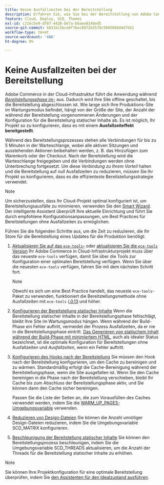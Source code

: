 ```yaml
---
title: Keine Ausfallzeiten bei der Bereitstellung
description: Erfahren Sie, wie Sie bei der Bereitstellung von Adobe Commerce in Cloud-Infrastrukturprojekten die Ausfallzeiten insgesamt reduzieren können.
feature: Cloud, Deploy, SCD, Themes
exl-id: c216c5e9-d787-4428-b67a-b6aee814ded5
source-git-commit: b831bc5bce0f76ec8972b3578c500508dd4d7d41
workflow-type: tm+mt
source-wordcount: '486'
ht-degree: 0%

---
```


# Keine Ausfallzeiten bei der Bereitstellung

Adobe Commerce in der Cloud-Infrastruktur führt die Anwendung während [_Bereitstellungsphase im_-](https://experienceleague.adobe.com/docs/commerce-operations/configuration-guide/setup/application-modes.html#production-mode) aus. Dadurch wird Ihre Site offline geschaltet, bis die Bereitstellung abgeschlossen ist. Wie lange sich Ihre Produktions-Site im Wartungsmodus befindet, hängt von der Größe der Site, der Anzahl der während der Bereitstellung vorgenommenen Änderungen und der Konfiguration für die Bereitstellung statischer Inhalte ab. Es ist möglich, Ihr Projekt so zu konfigurieren, dass es mit einem **Ausfallzeiteffekt bereitgestellt**.

Während des Bereitstellungsprozesses stehen alle Verbindungen für bis zu 5 Minuten in der Warteschlange, wobei alle aktiven Sitzungen und ausstehenden Aktionen beibehalten werden, z. B. das Hinzufügen zum Warenkorb oder der Checkout. Nach der Bereitstellung wird die Warteschlange freigegeben und die Verbindungen werden ohne Unterbrechung fortgesetzt. Um diese _Verbindung zu Ihrem Vorteil_ halten und die Bereitstellung auf _null_ Ausfallzeiten zu reduzieren, müssen Sie Ihr Projekt so konfigurieren, dass es die effizienteste Bereitstellungsstrategie verwendet.

>[!NOTE]
>
>Um sicherzustellen, dass Ihr Cloud-Projekt optimal konfiguriert ist, um Bereitstellungsausfälle zu minimieren, verwenden Sie den [Smart Wizard](smart-wizards.md). Der intelligente Assistent überprüft Ihre aktuelle Einrichtung und führt Sie durch empfohlene Konfigurationsanpassungen, um Best Practices für Bereitstellungen ohne Ausfallzeiten zu ermöglichen.

Führen Sie die folgenden Schritte aus, um die Zeit zu reduzieren, die Ihr Store für die Bereitstellung eines Updates für die Produktion benötigt:

1. [Aktualisieren Sie auf das `ece-tools`-](../dev-tools/install-package.md) oder [aktualisieren Sie die `ece-tools` Version](../dev-tools/update-package.md)
Ihr Adobe Commerce in Cloud-Infrastrukturprojekt muss über das neueste `ece-tools` verfügen, damit Sie über die Tools zur Konfiguration einer optimalen Bereitstellung verfügen. Wenn Sie über die neuesten `ece-tools` verfügen, fahren Sie mit dem nächsten Schritt fort.

   >[!NOTE]
   >
   >Obwohl es sich um eine Best Practice handelt, das neueste `ece-tools`-Paket zu verwenden, funktioniert die Bereitstellungsmethode ohne Ausfallzeiten mit `ece-tools` ([.0.13](../release-notes/cloud-release-archive.md#v2002013) und höher.

1. [Konfigurieren der Bereitstellung statischer Inhalte](static-content.md)
Wenn die Bereitstellung statischer Inhalte in der Bereitstellungsphase fehlschlägt, bleibt Ihre Site im Wartungsmodus hängen. Wenn während der Build-Phase ein Fehler auftritt, vermeidet der Prozess Ausfallzeiten, da er nie in die Bereitstellungsphase eintritt. [Das Generieren von statischem Inhalt während der Build-Phase mit minimiertem HTML](static-content.md#setting-the-scd-on-build), auch als idealer Status bezeichnet, ist die optimale Konfiguration für Bereitstellungen ohne Ausfallzeiten und _Ausfallzeiten_, wenn ein Fehler auftritt.

1. [Konfigurieren des Hooks nach der Bereitstellung](../application/hooks-property.md)
Sie müssen den Hook nach der Bereitstellung konfigurieren, um den Cache zu bereinigen und zu wärmen. Standardmäßig erfolgt die Cache-Bereinigung während der Bereitstellungsphase, wenn die Site ausgefallen ist. Wenn Sie den Cache bereinigen in die Phase nach der Bereitstellung verschieben, bleibt Ihr Cache bis zum Abschluss der Bereitstellungsphase aktiv, und Sie können dann den Cache sicher bereinigen.

   Passen Sie die Liste der Seiten an, die zum Vorausfüllen des Caches verwendet werden, indem Sie die [WARM_UP_PAGES-Umgebungsvariable](../environment/variables-post-deploy.md#warmuppages) verwenden.

1. [Reduzieren von Design-Dateien](../environment/variables-deploy.md#scdmatrix)
Sie können die Anzahl unnötiger Design-Dateien reduzieren, indem Sie die Umgebungsvariable SCD\_MATRIX konfigurieren.

1. [Beschleunigung der Bereitstellung statischer Inhalte](../environment/variables-deploy.md#scdthreads)
Sie können den Bereitstellungsprozess beschleunigen, indem Sie die Umgebungsvariable SCD\_THREADS aktualisieren, um die Anzahl der Threads für die Bereitstellung statischer Inhalte zu erhöhen.

>[!NOTE]
>
>Sie können Ihre Projektkonfiguration für eine optimale Bereitstellung überprüfen, indem Sie [den Assistenten für den Idealzustand ausführen](smart-wizards.md#verifying-an-ideal-configuration).
